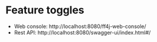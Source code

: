 # Feature toggles
- Web console: http://localhost:8080/ff4j-web-console/
- Rest API: http://localhost:8080/swagger-ui/index.html#/ 
